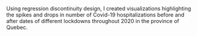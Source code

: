 Using regression discontinuity design, I created visualizations highlighting the spikes and drops in number of Covid-19 hospitalizations before and after
dates of different lockdowns throughout 2020 in the province of Quebec.
